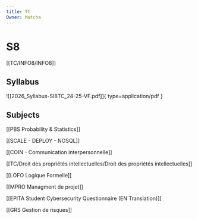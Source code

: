 ```yaml
---
title: TC
Owner: Matcha
---
```

# S8
[[TC/INFO8/INFO8]]

## Syllabus
![[2026_Syllabus-SI8TC_24-25-VF.pdf]]{ type=application/pdf }

## Subjects
[[PBS Probability & Statistics]]

[[SCALE - DEPLOY - NOSQL]]

[[COIN - Communication interpersonnelle]]

[[TC/Droit des propriétés intellectuelles/Droit des propriétés intellectuelles]]

[[LOFO Logique Formelle]]

[[MPRO Managment de projet]]

[[EPITA Student Cybersecurity Questionnaire (EN Translation)]]

[[GRS Gestion de risques]]

